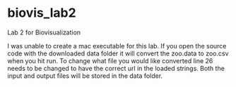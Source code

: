 # biovis_lab2
Lab 2 for Biovisualization

I was unable to create a mac executable for this lab.
If you open the source code with the downloaded data folder it will convert the zoo.data to zoo.csv when you hit run.
To change what file you would like converted line 26 needs to be changed to have the correct url in the loaded strings.
Both the input and output files will be stored in the data folder.
